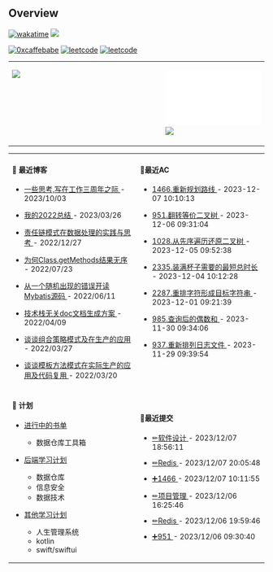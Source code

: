 
## Overview

[![wakatime](https://wakatime.com/badge/user/78591c59-95d5-4479-b2fc-988c35f31d59.svg)](https://wakatime.com/@78591c59-95d5-4479-b2fc-988c35f31d59) ![](https://gpvc.arturio.dev/0xcaffebabe)

[![0xcaffebabe](https://img.shields.io/static/v1?label=LeetCode%200xcaffebabe&message=4935&color=success)](https://leetcode.cn/u/0xcaffebabe/) [![leetcode](https://img.shields.io/static/v1?label=Solved&message=1043%20/%203598&color=success)](https://leetcode.cn/u/0xcaffebabe/) [![leetcode](https://img.shields.io/static/v1?label=Accepted&message=84.61%&color=success)](https://leetcode.cn/u/0xcaffebabe/)

<table border="0">
  <tr border="0">

  <td valign="top" width="60%">

  ![](https://github-readme-stats.vercel.app/api/wakatime?username=0xcaffebabe&layout=compact&langs_count=12&theme=dark&range=all_time)

  </td>

  <td valign="top" width="40%">

  ![](https://raw.githubusercontent.com/0xcaffebabe/github-stats/master/generated/overview.svg)
  ![](https://github-profile-summary-cards.vercel.app/api/cards/productive-time?username=0xcaffebabe&theme=github_dark&utcOffset=8)

  </td>
  </tr>

</table>

<table>

<tr>
<td valign="top" width="50%">

#### 📖 最近博客


* <a href="https://0xcaffebabe.github.io/%E4%BA%BA%E7%94%9F/2023/10/03/%E4%B8%80%E4%BA%9B%E6%80%9D%E8%80%83,%E5%86%99%E5%9C%A8%E5%B7%A5%E4%BD%9C%E4%B8%89%E5%91%A8%E5%B9%B4%E4%B9%8B%E9%99%85.html" target="_blank"> 一些思考,写在工作三周年之际 </a> - 2023/10/03 

    
* <a href="https://0xcaffebabe.github.io/%E4%BA%BA%E7%94%9F/2023/03/26/%E6%88%91%E7%9A%842022%E6%80%BB%E7%BB%93.html" target="_blank"> 我的2022总结 </a> - 2023/03/26 

    
* <a href="https://0xcaffebabe.github.io/%E8%AE%BE%E8%AE%A1%E6%A8%A1%E5%BC%8F/2022/12/27/%E8%B4%A3%E4%BB%BB%E9%93%BE%E6%A8%A1%E5%BC%8F%E5%9C%A8%E6%95%B0%E6%8D%AE%E5%A4%84%E7%90%86%E7%9A%84%E5%AE%9E%E8%B7%B5%E4%B8%8E%E6%80%9D%E8%80%83.html" target="_blank"> 责任链模式在数据处理的实践与思考 </a> - 2022/12/27 

    
* <a href="https://0xcaffebabe.github.io/jvm/2022/07/23/%E4%B8%BA%E4%BD%95Class.getMethods%E7%BB%93%E6%9E%9C%E6%97%A0%E5%BA%8F.html" target="_blank"> 为何Class.getMethods结果无序 </a> - 2022/07/23 

    
* <a href="https://0xcaffebabe.github.io/java/2022/06/11/%E4%BB%8E%E4%B8%80%E4%B8%AA%E9%9A%8F%E6%9C%BA%E5%87%BA%E7%8E%B0%E7%9A%84%E9%94%99%E8%AF%AF%E5%BC%80%E8%AF%BBMybatis%E6%BA%90%E7%A0%81.html" target="_blank"> 从一个随机出现的错误开读Mybatis源码 </a> - 2022/06/11 

    
* <a href="https://0xcaffebabe.github.io/%E6%97%A5%E5%B8%B8/2022/04/09/%E6%8A%80%E6%9C%AF%E6%A0%88%E6%97%A0%E5%85%B3doc%E6%96%87%E6%A1%A3%E7%94%9F%E6%88%90%E6%96%B9%E6%A1%88.html" target="_blank"> 技术栈无关doc文档生成方案 </a> - 2022/04/09 

    
* <a href="https://0xcaffebabe.github.io/%E8%AE%BE%E8%AE%A1%E6%A8%A1%E5%BC%8F/2022/03/27/%E8%B0%88%E8%B0%88%E7%BB%84%E5%90%88%E7%AD%96%E7%95%A5%E6%A8%A1%E5%BC%8F%E5%8F%8A%E5%9C%A8%E7%94%9F%E4%BA%A7%E7%9A%84%E5%BA%94%E7%94%A8.html" target="_blank"> 谈谈组合策略模式及在生产的应用 </a> - 2022/03/27 

    
* <a href="https://0xcaffebabe.github.io/%E8%AE%BE%E8%AE%A1%E6%A8%A1%E5%BC%8F/2022/03/20/%E8%B0%88%E8%B0%88%E6%A8%A1%E6%9D%BF%E6%96%B9%E6%B3%95%E6%A8%A1%E5%BC%8F%E5%9C%A8%E5%AE%9E%E9%99%85%E7%94%9F%E4%BA%A7%E7%9A%84%E5%BA%94%E7%94%A8%E5%8F%8A%E4%BB%A3%E7%A0%81%E5%A4%8D%E7%94%A8.html" target="_blank"> 谈谈模板方法模式在实际生产的应用及代码复用 </a> - 2022/03/20 

        

</td>

<td valign="top" width="50%">

#### 🔋最近AC


  * <a href="https://leetcode.cn/submissions/detail/487310640" target="_blank"> 1466.重新规划路线 </a> - 2023-12-07 10:10:13 

    
  * <a href="https://leetcode.cn/submissions/detail/487075741" target="_blank"> 951.翻转等价二叉树 </a> - 2023-12-06 09:31:04 

    
  * <a href="https://leetcode.cn/submissions/detail/486829088" target="_blank"> 1028.从先序遍历还原二叉树 </a> - 2023-12-05 09:52:38 

    
  * <a href="https://leetcode.cn/submissions/detail/486593340" target="_blank"> 2335.装满杯子需要的最短总时长 </a> - 2023-12-04 10:12:28 

    
  * <a href="https://leetcode.cn/submissions/detail/485988707" target="_blank"> 2287.重排字符形成目标字符串 </a> - 2023-12-01 09:21:39 

    
  * <a href="https://leetcode.cn/submissions/detail/485751096" target="_blank"> 985.查询后的偶数和 </a> - 2023-11-30 09:34:06 

    
  * <a href="https://leetcode.cn/submissions/detail/485503253" target="_blank"> 937.重新排列日志文件 </a> - 2023-11-29 09:39:54 

    

</td>

</tr>

<tr>

<td valign="top" width="50%">

#### 📝 计划

- [进行中的书单](https://github.com/users/0xcaffebabe/projects/4)
  - 数据仓库工具箱


- [后端学习计划](https://github.com/users/0xcaffebabe/projects/1)
  - 数据仓库
  - 信息安全
  - 数据技术


- [其他学习计划](https://github.com/users/0xcaffebabe/projects/3)
  - 人生管理系统
  - kotlin
  - swift/swiftui


<td>

#### 🌴最近提交


  * <a href="https://github.com/0xcaffebabe/note/commit/fb354540af8f6e9e604c15b2c563e59bb665d717" target="_blank"> ✏软件设计 </a> - 2023/12/07 18:56:11 

    
  * <a href="https://github.com/0xcaffebabe/note/commit/c242f11d707286af0133546d8d7c203ac219c28d" target="_blank"> ✏Redis </a> - 2023/12/07 20:05:48 

    
  * <a href="https://github.com/0xcaffebabe/leetcode/commit/a39cbac07cd269d1950f612fbf12ba46ed8060aa" target="_blank"> ➕1466 </a> - 2023/12/07 10:11:55 

    
  * <a href="https://github.com/0xcaffebabe/note/commit/5c33ae096d8e1de72d57c8ba0cd8a9c60ca5a4c6" target="_blank"> ✏项目管理 </a> - 2023/12/06 16:25:46 

    
  * <a href="https://github.com/0xcaffebabe/note/commit/e0d5cfa5358133bd93587d26f55ff78955214b42" target="_blank"> ✏Redis </a> - 2023/12/06 19:59:46 

    
  * <a href="https://github.com/0xcaffebabe/leetcode/commit/28977b472d628655d1ee2a96cdaf12771351ce1d" target="_blank"> ➕951 </a> - 2023/12/06 09:30:40 

    

</td>

</tr>

</table>

